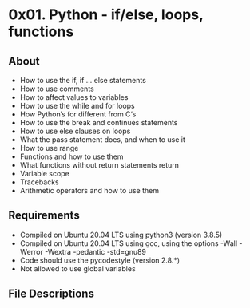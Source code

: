 # 0x01. Python - if/else, loops, functions
## About
- How to use the if, if ... else statements
- How to use comments
- How to affect values to variables
- How to use the while and for loops
- How Python’s for different from C‘s
- How to use the break and continues statements
- How to use else clauses on loops
- What the pass statement does, and when to use it
- How to use range
- Functions and how to use them
- What functions without return statements return
- Variable scope
- Tracebacks
- Arithmetic operators and how to use them
## Requirements
- Compiled on Ubuntu 20.04 LTS using python3 (version 3.8.5)
- Compiled on Ubuntu 20.04 LTS using gcc, using the options -Wall -Werror -Wextra -pedantic -std=gnu89
- Code should use the pycodestyle (version 2.8.*)
- Not allowed to use global variables
## File Descriptions

